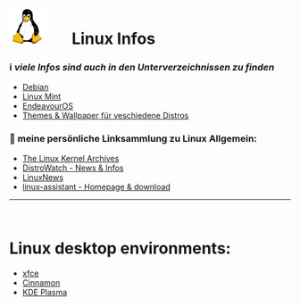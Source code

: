 # ![Linux](https://github.com/Michellesdreamplace/Linux_Infos/blob/main/pix/icons_64x64/Tux.png)⠀ ⠀Linux Infos
### ℹ️ *viele Infos sind auch in den Unterverzeichnissen zu finden*
- [Debian](https://github.com/Michellesdreamplace/Linux_Infos/blob/main/Debian/debian_info.md)
- [Linux Mint](https://github.com/Michellesdreamplace/Linux_Infos/blob/main/LinuxMint/linuxmint_info.md)
- [EndeavourOS](https://github.com/Michellesdreamplace/Linux_Infos/blob/main/EndeavourOS/endeavouros_info.md)
- [Themes & Wallpaper für veschiedene Distros](https://github.com/Michellesdreamplace/Linux_Infos/tree/main/Linux_Themes)
 ⠀ ⠀ ⠀ ⠀ ⠀ ⠀ 
 ⠀ ⠀ ⠀ ⠀ ⠀ ⠀ 
### 🔗 meine persönliche Linksammlung zu Linux Allgemein:
- [The Linux Kernel Archives](https://www.kernel.org/)
- [DistroWatch - News & Infos](https://distrowatch.com/)
- [LinuxNews](https://linuxnews.de/)
- [linux-assistant - Homepage & download](https://www.linux-assistant.org/)

______________________________________________________________________________________________________
 ⠀ ⠀ ⠀ ⠀ ⠀ ⠀ 
# Linux desktop environments:
- [xfce](https://xfce.org/)
- [Cinnamon](https://projects.linuxmint.com/cinnamon/)
- [KDE Plasma](https://kde.org/de/)
